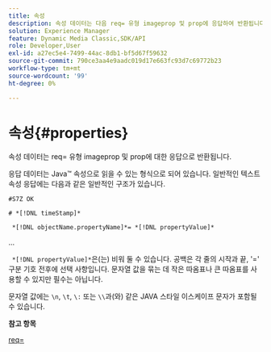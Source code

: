 ```yaml
---
title: 속성
description: 속성 데이터는 다음 req= 유형 imageprop 및 prop에 응답하여 반환됩니다.
solution: Experience Manager
feature: Dynamic Media Classic,SDK/API
role: Developer,User
exl-id: a27ec5e4-7499-44ac-8db1-bf5d67f59632
source-git-commit: 790ce3aa4e9aadc019d17e663fc93d7c69772b23
workflow-type: tm+mt
source-wordcount: '99'
ht-degree: 0%

---
```


# 속성{#properties}

속성 데이터는 req= 유형 imageprop 및 prop에 대한 응답으로 반환됩니다.

응답 데이터는 Java™ 속성으로 읽을 수 있는 형식으로 되어 있습니다. 일반적인 텍스트 속성 응답에는 다음과 같은 일반적인 구조가 있습니다.

`#S7Z OK`

`# *[!DNL timeStamp]*`

` *[!DNL objectName.propertyName]*= *[!DNL propertyValue]*`

...

` *[!DNL propertyValue]*`은(는) 비워 둘 수 있습니다. 공백은 각 줄의 시작과 끝, &#39;=&#39; 구분 기호 전후에 선택 사항입니다. 문자열 값을 묶는 데 작은 따옴표나 큰 따옴표를 사용할 수 있지만 필수는 아닙니다.

문자열 값에는 `\n`, `\t`, `\:` 또는 `\\`과(와) 같은 JAVA 스타일 이스케이프 문자가 포함될 수 있습니다.

**참고 항목**

[req=](../../../../../ir-api/http-protocol/image-rendering-api-ref/c-ir-http-protocol-ref/c-ir-http-protocol-command-reference/r-ir-req.md#reference-792b1a663fb64261bd2de2a209b847fb)
